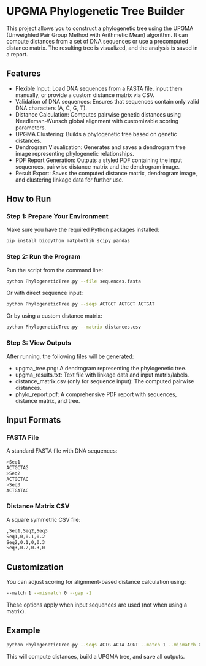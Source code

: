 # UPGMA Phylogenetic Tree Builder

This project allows you to construct a phylogenetic tree using the UPGMA (Unweighted Pair Group Method with Arithmetic Mean) algorithm. It can compute distances from a set of DNA sequences or use a precomputed distance matrix. The resulting tree is visualized, and the analysis is saved in a report.

## Features

- Flexible Input: Load DNA sequences from a FASTA file, input them manually, or provide a custom distance matrix via CSV.
- Validation of DNA sequences: Ensures that sequences contain only valid DNA characters (A, C, G, T).
- Distance Calculation: Computes pairwise genetic distances using Needleman-Wunsch global alignment with customizable scoring parameters.
- UPGMA Clustering: Builds a phylogenetic tree based on genetic distances.
- Dendrogram Visualization: Generates and saves a dendrogram tree image representing phylogenetic relationships.
- PDF Report Generation: Outputs a styled PDF containing the input sequences, pairwise distance matrix and the dendrogram image.
- Result Export: Saves the computed distance matrix, dendrogram image, and clustering linkage data for further use.
  
## How to Run

### Step 1: Prepare Your Environment
Make sure you have the required Python packages installed:
```bash
pip install biopython matplotlib scipy pandas
```
### Step 2: Run the Program
Run the script from the command line:
```bash
python PhylogeneticTree.py --file sequences.fasta
```
Or with direct sequence input:

```bash
python PhylogeneticTree.py --seqs ACTGCT AGTGCT AGTGAT
```
Or by using a custom distance matrix:
```bash
python PhylogeneticTree.py --matrix distances.csv
```
### Step 3: View Outputs
After running, the following files will be generated:

- upgma_tree.png: A dendrogram representing the phylogenetic tree.
- upgma_results.txt: Text file with linkage data and input matrix/labels.
- distance_matrix.csv (only for sequence input): The computed pairwise distances.
- phylo_report.pdf: A comprehensive PDF report with sequences, distance matrix, and tree.
  
## Input Formats

### FASTA File
A standard FASTA file with DNA sequences:
```bash
>Seq1
ACTGCTAG
>Seq2
ACTGCTAC
>Seq3
ACTGATAC
```

### Distance Matrix CSV
A square symmetric CSV file:
```bash
,Seq1,Seq2,Seq3
Seq1,0,0.1,0.2
Seq2,0.1,0,0.3
Seq3,0.2,0.3,0
```

## Customization

You can adjust scoring for alignment-based distance calculation using:
```bash
--match 1 --mismatch 0 --gap -1
```
These options apply when input sequences are used (not when using a matrix).

## Example
```bash
python PhylogeneticTree.py --seqs ACTG ACTA ACGT --match 1 --mismatch 0 --gap -1
```
This will compute distances, build a UPGMA tree, and save all outputs.
